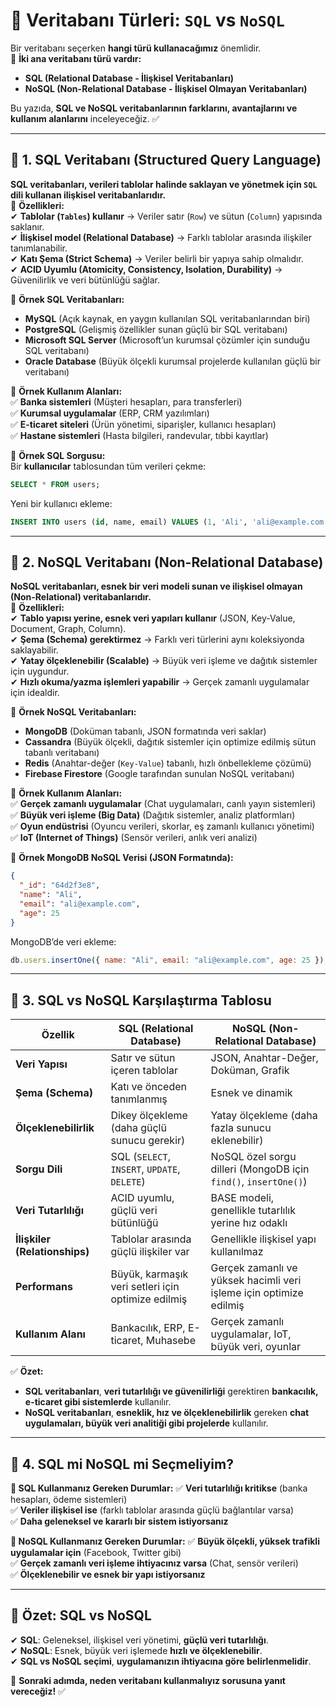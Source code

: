 # **📌 Veritabanı Türleri: `SQL` vs `NoSQL`**  

Bir veritabanı seçerken **hangi türü kullanacağımız** önemlidir.  
📌 **İki ana veritabanı türü vardır:**  
- **SQL (Relational Database - İlişkisel Veritabanları)**  
- **NoSQL (Non-Relational Database - İlişkisel Olmayan Veritabanları)**  

Bu yazıda, **SQL ve NoSQL veritabanlarının farklarını, avantajlarını ve kullanım alanlarını** inceleyeceğiz. ✅  

---

## **🔹 1. SQL Veritabanı (Structured Query Language)**
**SQL veritabanları, verileri tablolar halinde saklayan ve yönetmek için `SQL` dili kullanan ilişkisel veritabanlarıdır.**  
📌 **Özellikleri:**  
✔ **Tablolar (`Tables`) kullanır** → Veriler satır (`Row`) ve sütun (`Column`) yapısında saklanır.  
✔ **İlişkisel model (Relational Database)** → Farklı tablolar arasında ilişkiler tanımlanabilir.  
✔ **Katı Şema (Strict Schema)** → Veriler belirli bir yapıya sahip olmalıdır.  
✔ **ACID Uyumlu (Atomicity, Consistency, Isolation, Durability)** → Güvenilirlik ve veri bütünlüğü sağlar.  

📌 **Örnek SQL Veritabanları:**  
- **MySQL** (Açık kaynak, en yaygın kullanılan SQL veritabanlarından biri)  
- **PostgreSQL** (Gelişmiş özellikler sunan güçlü bir SQL veritabanı)  
- **Microsoft SQL Server** (Microsoft’un kurumsal çözümler için sunduğu SQL veritabanı)  
- **Oracle Database** (Büyük ölçekli kurumsal projelerde kullanılan güçlü bir veritabanı)  

📌 **Örnek Kullanım Alanları:**  
✅ **Banka sistemleri** (Müşteri hesapları, para transferleri)  
✅ **Kurumsal uygulamalar** (ERP, CRM yazılımları)  
✅ **E-ticaret siteleri** (Ürün yönetimi, siparişler, kullanıcı hesapları)  
✅ **Hastane sistemleri** (Hasta bilgileri, randevular, tıbbi kayıtlar)  

📌 **Örnek SQL Sorgusu:**  
Bir **kullanıcılar** tablosundan tüm verileri çekme:  
```sql
SELECT * FROM users;
```
Yeni bir kullanıcı ekleme:  
```sql
INSERT INTO users (id, name, email) VALUES (1, 'Ali', 'ali@example.com');
```

---

## **🔹 2. NoSQL Veritabanı (Non-Relational Database)**
**NoSQL veritabanları, esnek bir veri modeli sunan ve ilişkisel olmayan (Non-Relational) veritabanlarıdır.**  
📌 **Özellikleri:**  
✔ **Tablo yapısı yerine, esnek veri yapıları kullanır** (JSON, Key-Value, Document, Graph, Column).  
✔ **Şema (Schema) gerektirmez** → Farklı veri türlerini aynı koleksiyonda saklayabilir.  
✔ **Yatay ölçeklenebilir (Scalable)** → Büyük veri işleme ve dağıtık sistemler için uygundur.  
✔ **Hızlı okuma/yazma işlemleri yapabilir** → Gerçek zamanlı uygulamalar için idealdir.  

📌 **Örnek NoSQL Veritabanları:**  
- **MongoDB** (Doküman tabanlı, JSON formatında veri saklar)  
- **Cassandra** (Büyük ölçekli, dağıtık sistemler için optimize edilmiş sütun tabanlı veritabanı)  
- **Redis** (Anahtar-değer (`Key-Value`) tabanlı, hızlı önbellekleme çözümü)  
- **Firebase Firestore** (Google tarafından sunulan NoSQL veritabanı)  

📌 **Örnek Kullanım Alanları:**  
✅ **Gerçek zamanlı uygulamalar** (Chat uygulamaları, canlı yayın sistemleri)  
✅ **Büyük veri işleme (Big Data)** (Dağıtık sistemler, analiz platformları)  
✅ **Oyun endüstrisi** (Oyuncu verileri, skorlar, eş zamanlı kullanıcı yönetimi)  
✅ **IoT (Internet of Things)** (Sensör verileri, anlık veri analizi)  

📌 **Örnek MongoDB NoSQL Verisi (JSON Formatında):**  
```json
{
  "_id": "64d2f3e8",
  "name": "Ali",
  "email": "ali@example.com",
  "age": 25
}
```
MongoDB’de veri ekleme:
```javascript
db.users.insertOne({ name: "Ali", email: "ali@example.com", age: 25 });
```

---

## **🔹 3. SQL vs NoSQL Karşılaştırma Tablosu**  
| **Özellik**  | **SQL (Relational Database)**  | **NoSQL (Non-Relational Database)**  |
|--------------|--------------------------------|--------------------------------------|
| **Veri Yapısı** | Satır ve sütun içeren tablolar | JSON, Anahtar-Değer, Doküman, Grafik |
| **Şema (Schema)** | Katı ve önceden tanımlanmış | Esnek ve dinamik |
| **Ölçeklenebilirlik** | Dikey ölçekleme (daha güçlü sunucu gerekir) | Yatay ölçekleme (daha fazla sunucu eklenebilir) |
| **Sorgu Dili** | SQL (`SELECT`, `INSERT`, `UPDATE`, `DELETE`) | NoSQL özel sorgu dilleri (MongoDB için `find()`, `insertOne()`) |
| **Veri Tutarlılığı** | ACID uyumlu, güçlü veri bütünlüğü | BASE modeli, genellikle tutarlılık yerine hız odaklı |
| **İlişkiler (Relationships)** | Tablolar arasında güçlü ilişkiler var | Genellikle ilişkisel yapı kullanılmaz |
| **Performans** | Büyük, karmaşık veri setleri için optimize edilmiş | Gerçek zamanlı ve yüksek hacimli veri işleme için optimize edilmiş |
| **Kullanım Alanı** | Bankacılık, ERP, E-ticaret, Muhasebe | Gerçek zamanlı uygulamalar, IoT, büyük veri, oyunlar |

✅ **Özet:**  
- **SQL veritabanları**, **veri tutarlılığı ve güvenilirliği** gerektiren **bankacılık, e-ticaret gibi sistemlerde** kullanılır.  
- **NoSQL veritabanları**, **esneklik, hız ve ölçeklenebilirlik** gereken **chat uygulamaları, büyük veri analitiği gibi projelerde** kullanılır.  

---

## **🔹 4. SQL mi NoSQL mi Seçmeliyim?**
**📌 SQL Kullanmanız Gereken Durumlar:**
✅ **Veri tutarlılığı kritikse** (banka hesapları, ödeme sistemleri)  
✅ **Veriler ilişkisel ise** (farklı tablolar arasında güçlü bağlantılar varsa)  
✅ **Daha geleneksel ve kararlı bir sistem istiyorsanız**  

**📌 NoSQL Kullanmanız Gereken Durumlar:**
✅ **Büyük ölçekli, yüksek trafikli uygulamalar için** (Facebook, Twitter gibi)  
✅ **Gerçek zamanlı veri işleme ihtiyacınız varsa** (Chat, sensör verileri)  
✅ **Ölçeklenebilir ve esnek bir yapı istiyorsanız**  

---

## **📌 Özet: SQL vs NoSQL**
✔ **SQL**: Geleneksel, ilişkisel veri yönetimi, **güçlü veri tutarlılığı**.  
✔ **NoSQL**: Esnek, büyük veri işlemede **hızlı ve ölçeklenebilir**.  
✔ **SQL vs NoSQL seçimi**, **uygulamanızın ihtiyacına göre belirlenmelidir**.  

🚀 **Sonraki adımda, neden veritabanı kullanmalıyız sorusuna yanıt vereceğiz!** ✅